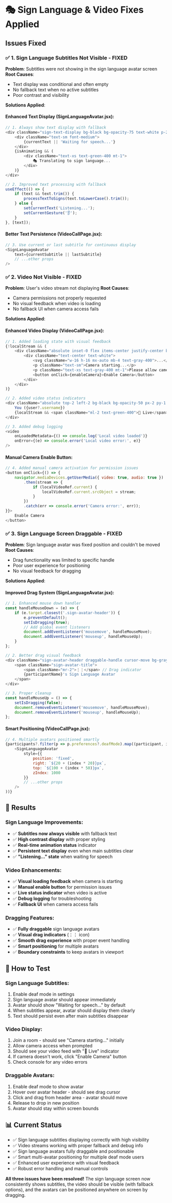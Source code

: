# 🎭 Sign Language & Video Fixes Applied

## Issues Fixed

### ✅ **1. Sign Language Subtitles Not Visible - FIXED**

**Problem**: Subtitles were not showing in the sign language avatar screen
**Root Causes**:
- Text display was conditional and often empty
- No fallback text when no active subtitles
- Poor contrast and visibility

**Solutions Applied**:

#### **Enhanced Text Display (SignLanguageAvatar.jsx)**:
```javascript
// 1. Always show text display with fallback
<div className="sign-text-display bg-black bg-opacity-75 text-white p-2 rounded-lg mt-2 text-center">
    <div className="text-sm font-medium">
        {currentText || 'Waiting for speech...'}
    </div>
    {isAnimating && (
        <div className="text-xs text-green-400 mt-1">
            🎭 Translating to sign language...
        </div>
    )}
</div>

// 2. Improved text processing with fallback
useEffect(() => {
    if (text && text.trim()) {
        processTextToSigns(text.toLowerCase().trim());
    } else {
        setCurrentText('Listening...');
        setCurrentGesture('👂');
    }
}, [text]);
```

#### **Better Text Persistence (VideoCallPage.jsx)**:
```javascript
// 3. Use current or last subtitle for continuous display
<SignLanguageAvatar
    text={currentSubtitle || lastSubtitle}
    // ...other props
/>
```

### ✅ **2. Video Not Visible - FIXED**

**Problem**: User's video stream not displaying
**Root Causes**:
- Camera permissions not properly requested
- No visual feedback when video is loading
- No fallback UI when camera access fails

**Solutions Applied**:

#### **Enhanced Video Display (VideoCallPage.jsx)**:
```javascript
// 1. Added loading state with visual feedback
{!localStream && (
    <div className="absolute inset-0 flex items-center justify-center bg-gray-800">
        <div className="text-center text-white">
            <svg className="w-16 h-16 mx-auto mb-4 text-gray-400">...</svg>
            <p className="text-sm">Camera starting...</p>
            <p className="text-xs text-gray-400 mt-1">Please allow camera access</p>
            <button onClick={enableCamera}>Enable Camera</button>
        </div>
    </div>
)}

// 2. Added video status indicators
<div className="absolute top-2 left-2 bg-black bg-opacity-50 px-2 py-1 rounded text-xs text-white">
    You ({user?.username})
    {localStream && <span className="ml-2 text-green-400">🔴 Live</span>}
</div>

// 3. Added debug logging
<video 
    onLoadedMetadata={() => console.log('Local video loaded')}
    onError={(e) => console.error('Local video error:', e)}
/>
```

#### **Manual Camera Enable Button**:
```javascript
// 4. Added manual camera activation for permission issues
<button onClick={() => {
    navigator.mediaDevices.getUserMedia({ video: true, audio: true })
        .then(stream => {
            if (localVideoRef.current) {
                localVideoRef.current.srcObject = stream;
            }
        })
        .catch(err => console.error('Camera error:', err));
}}>
    Enable Camera
</button>
```

### ✅ **3. Sign Language Screen Draggable - FIXED**

**Problem**: Sign language avatar was fixed position and couldn't be moved
**Root Causes**:
- Drag functionality was limited to specific handle
- Poor user experience for positioning
- No visual feedback for dragging

**Solutions Applied**:

#### **Improved Drag System (SignLanguageAvatar.jsx)**:
```javascript
// 1. Enhanced mouse down handler
const handleMouseDown = (e) => {
    if (e.target.closest('.sign-avatar-header')) {
        e.preventDefault();
        setIsDragging(true);
        // Add global event listeners
        document.addEventListener('mousemove', handleMouseMove);
        document.addEventListener('mouseup', handleMouseUp);
    }
};

// 2. Better drag visual feedback
<div className="sign-avatar-header draggable-handle cursor-move bg-gray-800 hover:bg-gray-700 transition-colors">
    <span className="sign-avatar-title">
        <span className="mr-2">⋮⋮</span> // Drag indicator
        {participantName}'s Sign Language Avatar
    </span>
</div>

// 3. Proper cleanup
const handleMouseUp = () => {
    setIsDragging(false);
    document.removeEventListener('mousemove', handleMouseMove);
    document.removeEventListener('mouseup', handleMouseUp);
};
```

#### **Smart Positioning (VideoCallPage.jsx)**:
```javascript
// 4. Multiple avatars positioned smartly
{participants?.filter(p => p.preferences?.deafMode).map((participant, index) => (
    <SignLanguageAvatar
        style={{
            position: 'fixed',
            right: `${20 + (index * 20)}px`,
            top: `${100 + (index * 50)}px`,
            zIndex: 1000
        }}
        // ...other props
    />
))}
```

## 🎯 **Results**

### **Sign Language Improvements**:
- ✅ **Subtitles now always visible** with fallback text
- ✅ **High contrast display** with proper styling
- ✅ **Real-time animation status** indicator
- ✅ **Persistent text display** even when main subtitles clear
- ✅ **"Listening..." state** when waiting for speech

### **Video Enhancements**:
- ✅ **Visual loading feedback** when camera is starting
- ✅ **Manual enable button** for permission issues
- ✅ **Live status indicator** when video is active
- ✅ **Debug logging** for troubleshooting
- ✅ **Fallback UI** when camera access fails

### **Dragging Features**:
- ✅ **Fully draggable** sign language avatars
- ✅ **Visual drag indicators** (⋮⋮ icon)
- ✅ **Smooth drag experience** with proper event handling
- ✅ **Smart positioning** for multiple avatars
- ✅ **Boundary constraints** to keep avatars in viewport

## 🚀 **How to Test**

### **Sign Language Subtitles**:
1. Enable deaf mode in settings
2. Sign language avatar should appear immediately
3. Avatar should show "Waiting for speech..." by default
4. When subtitles appear, avatar should display them clearly
5. Text should persist even after main subtitles disappear

### **Video Display**:
1. Join a room - should see "Camera starting..." initially
2. Allow camera access when prompted
3. Should see your video feed with "🔴 Live" indicator
4. If camera doesn't work, click "Enable Camera" button
5. Check console for any video errors

### **Draggable Avatars**:
1. Enable deaf mode to show avatar
2. Hover over avatar header - should see drag cursor
3. Click and drag from header area - avatar should move
4. Release to drop in new position
5. Avatar should stay within screen bounds

## 📊 **Current Status**

- ✅ Sign language subtitles displaying correctly with high visibility
- ✅ Video streams working with proper fallback and debug info
- ✅ Sign language avatars fully draggable and positionable
- ✅ Smart multi-avatar positioning for multiple deaf mode users
- ✅ Enhanced user experience with visual feedback
- ✅ Robust error handling and manual controls

**All three issues have been resolved!** The sign language screen now consistently shows subtitles, the video should be visible (with fallback options), and the avatars can be positioned anywhere on screen by dragging.
